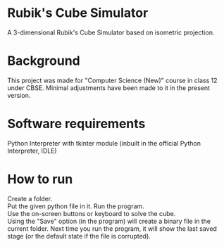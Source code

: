 # Rubik's Cube Simulator
A 3-dimensional Rubik's Cube Simulator based on isometric projection.

# Background
This project was made for "Computer Science (New)" course in class 12 under CBSE. Minimal adjustments have been made to it in the present version.

# Software requirements
Python Interpreter with tkinter module (inbuilt in the official Python Interpreter, IDLE)

# How to run
Create a folder.  
Put the given python file in it. Run the program.  
Use the on-screen buttons or keyboard to solve the cube.  
Using the "Save" option (in the program) will create a binary file in the current folder. Next time you run the program, it will show the last saved stage (or the default state if the file is corrupted).

